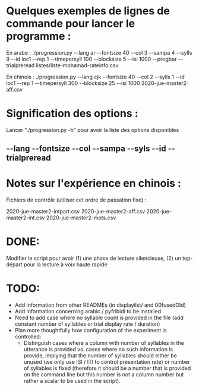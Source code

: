  
# Quelques exemples de lignes de commande pour lancer le programme :

En arabe :
./progression.py --lang ar --fontsize 40 --col 3 --sampa 4 --sylls 9 --id loc1 --rep 1 --timepersyll 100 --blocksize 5 --isi 1000 --progbar --trialpreread listes/liste-mohamad-rateinfo.csv 

En chinois :
./progression.py --lang cjk --fontsize 40 --col 2 --sylls 1 --id loc1 --rep 1 --timepersyll 300 --blocksize 25 --isi 1000 2020-jue-master2-aff.csv

# Signification des options :

Lancer "./progression.py -h" pour avoir la liste des options disponibles

--lang
--fontsize
--col
--sampa
--syls
--id
--trialpreread
--




# Notes sur l'expérience en chinois :

Fichiers de contrôle (utiliser cet ordre de passation fixe) :
 
2020-jue-master2-intpart.csv 
2020-jue-master2-aff.csv 
2020-jue-master2-int.csv 
2020-jue-master2-mots.csv 

# DONE:
Modifier le script pour avoir (1) une phase de lecture silencieuse, (2) un
top-départ pour la lecture à voix haute rapide


# TODO:
* Add information from other READMEs (in displaylist/ and 00fusedOld)
* Add information concerning arabic / pyfribidi to be installed
* Need to add case where no syllable count is provided in the file (add
  constant number of syllables or trial display rate / duration)
* Plan more thoughtfully how configuration of the experiment is controlled:
	- Distinguish cases where a column with number of syllables in the
	  utterance is provided vs. cases where no such information is provide,
	implying that the number of syllables should either be unused (we only use ISI
	/ ITI to control presentation rate) or number of syllables is fixed (therefore
	it should be a number that is provided on the command line but this number is
	not a column number but rather a scalar to be used in the script).
